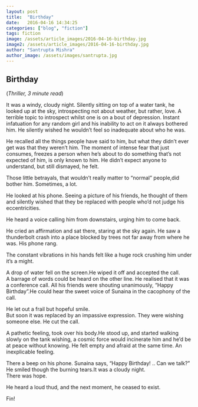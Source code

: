 ```yaml
---
layout: post
title:  "Birthday"
date:   2016-04-16 14:34:25
categories: ["blog", "fiction"]
tags: fiction
image: /assets/article_images/2016-04-16-birthday.jpg
image2: /assets/article_images/2016-04-16-birthday.jpg
author: "Santrupta Mishra"
author_image: /assets/images/santrupta.jpg
---
```

<h2>Birthday</h2>
(<i>Thriller, 3 minute read</i>)
<p>It was a windy, cloudy night. Silently sitting on top of a water tank, he looked up at the sky, introspecting not about weather, but rather, love. A terrible topic to introspect whilst one is on a bout of depression. Instant infatuation for any random girl and his inability to act on it always bothered him. 
He silently wished he wouldn’t feel so inadequate about who he was. </p>
<p>He recalled all the things people have said to him, but what they didn’t ever get was that they weren’t him.
The moment of intense fear that just consumes, freezes a person when he’s about to do something that’s not expected of him, is only known to him. He didn’t expect anyone to understand, but still dismayed, he felt. </p>
<p>Those little betrayals, that wouldn’t really matter to “normal” people,did bother him. Sometimes, a lot.</p>
<p>He looked at his phone. Seeing a picture of his friends, he thought of them and silently wished that they be replaced with people who’d not judge his eccentricities.</p>
<p>He heard a voice calling him from downstairs, urging him to come back.</p> 
<p>He cried an affirmation and sat there, staring at the sky again. He saw a thunderbolt crash into a place blocked by trees not far away from where he was.
His phone rang. </p>
<p>The constant vibrations in his hands felt like a huge rock crushing him under it’s a might.</p>
<p>A drop of water fell on the screen.He wiped it off and accepted the call.<br>
A barrage of words could be heard on the other line. He realised that it was a conference call. All his friends were shouting unanimously, “Happy Birthday”.He could hear the sweet voice of Sunaina in the cacophony of the call. </p>
<p>He let out a frail but hopeful smile.<br>
But soon it was replaced by an impassive expression. They were wishing someone else. He cut the call.</p>
<p>A pathetic feeling, took over his body.He stood up, and started walking slowly on the tank wishing, a cosmic force would incinerate him and he’d be at peace without knowing. He felt empty and afraid at the same time. An inexplicable feeling.</p>
<p>There a beep on his phone. Sunaina says, “Happy Birthday! .. Can we talk?”<br>
He smiled though the burning tears.It was a cloudy night. <br>
There was hope.<br>
<p>He heard a loud thud, and the next moment, he ceased to exist. </p>
<p>Fin!</p>
